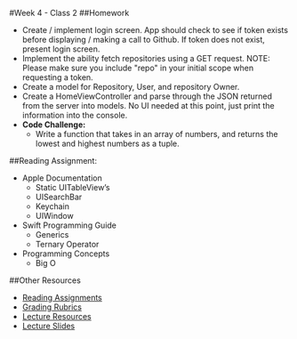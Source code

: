 #Week 4 - Class 2
##Homework
* Create / implement login screen. App should check to see if token exists before displaying / making a call to Github. If token does not exist, present login screen.
* Implement the ability fetch repositories using a GET request. NOTE: Please make sure you include "repo" in your initial scope when requesting a token.
* Create a model for Repository, User, and repository Owner.
* Create a HomeViewController and parse through the JSON returned from the server into models. No UI needed at this point, just print the information into the console.
* **Code Challenge:**
	* Write a function that takes in an array of numbers, and returns the lowest and highest numbers as a tuple.

##Reading Assignment:
* Apple Documentation
  * Static UITableView’s
  * UISearchBar
  * Keychain
  * UIWindow
* Swift Programming Guide
  * Generics
  * Ternary Operator
* Programming Concepts
  * Big O

##Other Resources
* [Reading Assignments](../../Resources/ra-grading-standard/)
* [Grading Rubrics](../../Resources/)
* [Lecture Resources](lecture/)
* [Lecture Slides](https://www.icloud.com/keynote/000JCaqJi3RNzG8dhVHUsv61Q#Week4-Class2)
